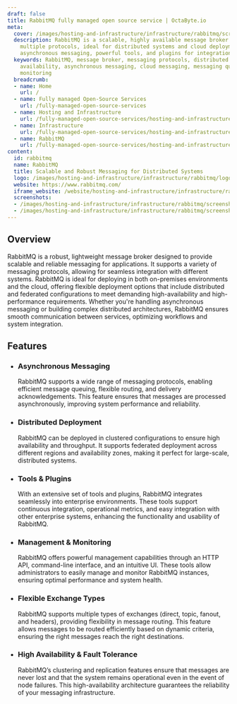 ```yaml
---
draft: false
title: RabbitMQ fully managed open source service | OctaByte.io
meta:
  cover: /images/hosting-and-infrastructure/infrastructure/rabbitmq/screenshot-1.jpeg
  description: RabbitMQ is a scalable, highly available message broker supporting
    multiple protocols, ideal for distributed systems and cloud deployments. It offers
    asynchronous messaging, powerful tools, and plugins for integration and monitoring.
  keywords: RabbitMQ, message broker, messaging protocols, distributed systems, high
    availability, asynchronous messaging, cloud messaging, messaging queue, integration,
    monitoring
  breadcrumb:
  - name: Home
    url: /
  - name: Fully managed Open-Source Services
    url: /fully-managed-open-source-services
  - name: Hosting and Infrastructure
    url: /fully-managed-open-source-services/hosting-and-infrastructure
  - name: Infrastructure
    url: /fully-managed-open-source-services/hosting-and-infrastructure/infrastructure
  - name: RabbitMQ
    url: /fully-managed-open-source-services/hosting-and-infrastructure/infrastructure/rabbitmq
content:
  id: rabbitmq
  name: RabbitMQ
  title: Scalable and Robust Messaging for Distributed Systems
  logo: /images/hosting-and-infrastructure/infrastructure/rabbitmq/logo.png
  website: https://www.rabbitmq.com/
  iframe_website: /website/hosting-and-infrastructure/infrastructure/rabbitmq
  screenshots:
  - /images/hosting-and-infrastructure/infrastructure/rabbitmq/screenshot-1.jpeg
  - /images/hosting-and-infrastructure/infrastructure/rabbitmq/screenshot-2.png
---
```


## Overview

RabbitMQ is a robust, lightweight message broker designed to provide scalable and reliable messaging for applications. It supports a variety of messaging protocols, allowing for seamless integration with different systems. RabbitMQ is ideal for deploying in both on-premises environments and the cloud, offering flexible deployment options that include distributed and federated configurations to meet demanding high-availability and high-performance requirements. Whether you're handling asynchronous messaging or building complex distributed architectures, RabbitMQ ensures smooth communication between services, optimizing workflows and system integration.

## Features

- ### Asynchronous Messaging

  RabbitMQ supports a wide range of messaging protocols, enabling efficient message queuing, flexible routing, and delivery acknowledgements. This feature ensures that messages are processed asynchronously, improving system performance and reliability.

- ### Distributed Deployment

  RabbitMQ can be deployed in clustered configurations to ensure high availability and throughput. It supports federated deployment across different regions and availability zones, making it perfect for large-scale, distributed systems.

- ### Tools & Plugins

  With an extensive set of tools and plugins, RabbitMQ integrates seamlessly into enterprise environments. These tools support continuous integration, operational metrics, and easy integration with other enterprise systems, enhancing the functionality and usability of RabbitMQ.

- ### Management & Monitoring

  RabbitMQ offers powerful management capabilities through an HTTP API, command-line interface, and an intuitive UI. These tools allow administrators to easily manage and monitor RabbitMQ instances, ensuring optimal performance and system health.

- ### Flexible Exchange Types

  RabbitMQ supports multiple types of exchanges (direct, topic, fanout, and headers), providing flexibility in message routing. This feature allows messages to be routed efficiently based on dynamic criteria, ensuring the right messages reach the right destinations.

- ### High Availability & Fault Tolerance

  RabbitMQ’s clustering and replication features ensure that messages are never lost and that the system remains operational even in the event of node failures. This high-availability architecture guarantees the reliability of your messaging infrastructure.
